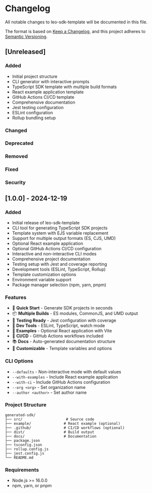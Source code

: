 # Changelog

All notable changes to leo-sdk-template will be documented in this file.

The format is based on [Keep a Changelog](https://keepachangelog.com/en/1.0.0/),
and this project adheres to [Semantic Versioning](https://semver.org/spec/v2.0.0.html).

## [Unreleased]

### Added
- Initial project structure
- CLI generator with interactive prompts
- TypeScript SDK template with multiple build formats
- React example application template
- GitHub Actions CI/CD template
- Comprehensive documentation
- Jest testing configuration
- ESLint configuration
- Rollup bundling setup

### Changed

### Deprecated

### Removed

### Fixed

### Security

## [1.0.0] - 2024-12-19

### Added
- Initial release of leo-sdk-template
- CLI tool for generating TypeScript SDK projects
- Template system with EJS variable replacement
- Support for multiple output formats (ES, CJS, UMD)
- Optional React example application
- Optional GitHub Actions CI/CD configuration
- Interactive and non-interactive CLI modes
- Comprehensive project documentation
- Testing setup with Jest and coverage reporting
- Development tools (ESLint, TypeScript, Rollup)
- Template customization options
- Environment variable support
- Package manager selection (npm, yarn, pnpm)

### Features
- 🚀 **Quick Start** - Generate SDK projects in seconds
- 📦 **Multiple Builds** - ES modules, CommonJS, and UMD output
- 🧪 **Testing Ready** - Jest configuration with coverage
- 🔧 **Dev Tools** - ESLint, TypeScript, watch mode
- 📖 **Examples** - Optional React application with Vite
- 🚀 **CI/CD** - GitHub Actions workflows included
- 📚 **Docs** - Auto-generated documentation structure
- 🎨 **Customizable** - Template variables and options

### CLI Options
- `--defaults` - Non-interactive mode with default values
- `--with-examples` - Include React example application
- `--with-ci` - Include GitHub Actions configuration
- `--org <org>` - Set organization name
- `--author <author>` - Set author name

### Project Structure
```
generated-sdk/
├── src/                    # Source code
├── example/               # React example (optional)
├── .github/               # CI/CD workflows (optional)
├── dist/                  # Build output
├── docs/                  # Documentation
├── package.json
├── tsconfig.json
├── rollup.config.js
├── jest.config.js
└── README.md
```

### Requirements
- Node.js >= 16.0.0
- npm, yarn, or pnpm




